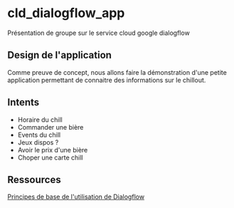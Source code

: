 # cld_dialogflow_app

Présentation de groupe sur le service cloud google dialogflow

## Design de l'application

Comme preuve de concept, nous allons faire la démonstration d'une petite application permettant de connaitre des informations sur le chillout.

## Intents

- Horaire du chill
- Commander une bière
- Events du chill
- Jeux dispos ?
- Avoir le prix d'une bière
- Choper une carte chill


## Ressources

[Principes de base de l'utilisation de Dialogflow](https://cloud.google.com/dialogflow/es/docs/basics)
